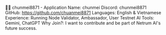 🧑‍💻 chunmei8871 - Application
Name: chunmei
Discord: chunmei8871
GitHub: https://github.com/chuanmei8871
Languages: English & Vietnamese
Experience: Running Node Validator, Ambassador, User Testnet
AI Tools: Gemini, ChatGPT
Why Join?: I want to contribute and be part of Netrum AI's future success. 
